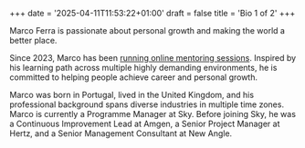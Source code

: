 +++
date = '2025-04-11T11:53:22+01:00'
draft = false
title = 'Bio 1 of 2'
+++

Marco Ferra is passionate about personal growth and making the world a better place.

Since 2023, Marco has been [running online mentoring sessions](https://www.koalacoaching.com). Inspired by his learning path across multiple highly demanding environments, he is committed to helping people achieve career and personal growth.

Marco was born in Portugal, lived in the United Kingdom, and his professional background spans diverse industries in multiple time zones. Marco is currently a Programme Manager at Sky. Before joining Sky, he was a Continuous Improvement Lead at Amgen, a Senior Project Manager at Hertz, and a Senior Management Consultant at New Angle.
